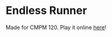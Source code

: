 # Endless Runner
Made for CMPM 120. Play it online
[here](https://mofthomp.github.io/EndlessRunner/)!
